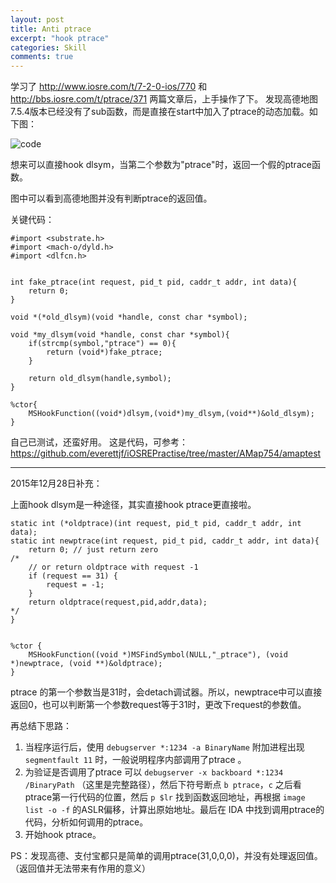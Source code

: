 ```yaml
---
layout: post
title: Anti ptrace
excerpt: "hook ptrace"
categories: Skill
comments: true
---
```





学习了 http://www.iosre.com/t/7-2-0-ios/770 和 http://bbs.iosre.com/t/ptrace/371 两篇文章后，上手操作了下。
发现高德地图7.5.4版本已经没有了sub函数，而是直接在start中加入了ptrace的动态加载。如下图：


![code](http://7xibfi.com1.z0.glb.clouddn.com/uploads/default/original/2X/3/36d0c61b45367ad359fcd472574bc6da38529425.png)

想来可以直接hook dlsym，当第二个参数为"ptrace"时，返回一个假的ptrace函数。

图中可以看到高德地图并没有判断ptrace的返回值。

关键代码：

~~~
#import <substrate.h>
#import <mach-o/dyld.h>
#import <dlfcn.h>


int fake_ptrace(int request, pid_t pid, caddr_t addr, int data){
	return 0;
}

void *(*old_dlsym)(void *handle, const char *symbol);

void *my_dlsym(void *handle, const char *symbol){
	if(strcmp(symbol,"ptrace") == 0){
		return (void*)fake_ptrace;
	}

	return old_dlsym(handle,symbol);
}

%ctor{
	MSHookFunction((void*)dlsym,(void*)my_dlsym,(void**)&old_dlsym);
}

~~~

自己已测试，还蛮好用。
这是代码，可参考：
https://github.com/everettjf/iOSREPractise/tree/master/AMap754/amaptest

---

2015年12月28日补充：

上面hook dlsym是一种途径，其实直接hook ptrace更直接啦。

~~~
static int (*oldptrace)(int request, pid_t pid, caddr_t addr, int data);
static int newptrace(int request, pid_t pid, caddr_t addr, int data){
	return 0; // just return zero
/*
	// or return oldptrace with request -1
	if (request == 31) {
		request = -1;
	}
	return oldptrace(request,pid,addr,data);
*/
}


%ctor {
	MSHookFunction((void *)MSFindSymbol(NULL,"_ptrace"), (void *)newptrace, (void **)&oldptrace);
}

~~~

ptrace 的第一个参数当是31时，会detach调试器。所以，newptrace中可以直接返回0，也可以判断第一个参数request等于31时，更改下request的参数值。

再总结下思路：

1. 当程序运行后，使用 `debugserver *:1234 -a BinaryName` 附加进程出现 `segmentfault 11` 时，一般说明程序内部调用了ptrace 。
2. 为验证是否调用了ptrace 可以 `debugserver -x backboard *:1234 /BinaryPath` （这里是完整路径），然后下符号断点 `b ptrace`，`c` 之后看ptrace第一行代码的位置，然后 `p $lr` 找到函数返回地址，再根据 `image list -o -f` 的ASLR偏移，计算出原始地址。最后在 IDA 中找到调用ptrace的代码，分析如何调用的ptrace。
3. 开始hook ptrace。

PS：发现高德、支付宝都只是简单的调用ptrace(31,0,0,0)，并没有处理返回值。（返回值并无法带来有作用的意义）


